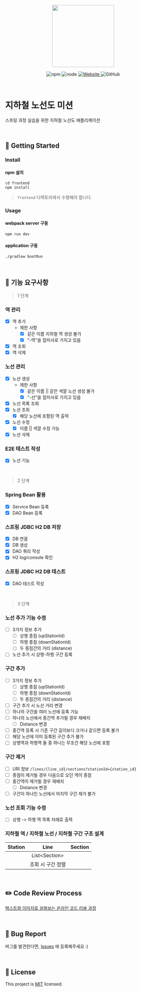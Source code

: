 <p align="center">
    <img width="200px;" src="https://raw.githubusercontent.com/woowacourse/atdd-subway-admin-frontend/master/images/main_logo.png"/>
</p>
<p align="center">
  <img alt="npm" src="https://img.shields.io/badge/npm-%3E%3D%205.5.0-blue">
  <img alt="node" src="https://img.shields.io/badge/node-%3E%3D%209.3.0-blue">
  <a href="https://techcourse.woowahan.com/c/Dr6fhku7" alt="woowacuorse subway">
    <img alt="Website" src="https://img.shields.io/website?url=https%3A%2F%2Fedu.nextstep.camp%2Fc%2FR89PYi5H">
  </a>
  <img alt="GitHub" src="https://img.shields.io/github/license/woowacourse/atdd-subway-map">
</p>

<br>

# 지하철 노선도 미션
스프링 과정 실습을 위한 지하철 노선도 애플리케이션

<br>

## 🚀 Getting Started

### Install
#### npm 설치
```
cd frontend
npm install
```
> `frontend` 디렉토리에서 수행해야 합니다.

### Usage
#### webpack server 구동
```
npm run dev
```
#### application 구동
```
./gradlew bootRun
```
<br>

## 🚟 기능 요구사항 

> 1 단계 

### 역 관리
- [x] 역 추가
  - 제한 사항
    - [x] 같은 이름 지하철 역 생성 불가
    - [x] "-역"을 접미사로 가지고 있음
- [x] 역 조회
- [x] 역 삭제

### 노선 관리 
- [x] 노선 생성
  - 제한 사항
    - [x] 같은 이름 || 같은 색깔 노선 생성 불가
    - [x] "-선"을 접미사로 가지고 있음
- [x] 노선 목록 조회 
- [x] 노선 조회  
  - [x] 해당 노선에 포함된 역 출력 
- [x] 노선 수정
  - [x] 이름 || 색깔 수정 가능
- [x] 노선 삭제 

### E2E 테스트 작성
- [x] 노선 기능
<br>

> 2 단계

### Spring Bean 활용
- [x] Service Bean 등록
- [x] DAO Bean 등록 

### 스프링 JDBC H2 DB 저장
- [x] DB 연결
- [x] DB 생성
- [x] DAO 쿼리 작성 
- [x] H2 log/console 확인 

### 스프링 JDBC H2 DB 테스트
- [x] DAO 테스트 작성
<br>
  
> 3 단계

### 노선 추가 기능 수정 
- [ ] 3가지 정보 추가
  - [ ] 상행 종점 (upStationId)
  - [ ] 하행 종점 (downStationId)
  - [ ] 두 종점간의 거리 (distance)
- [ ] 노선 추가 시 상행-하행 구간 등록 
  
### 구간 추가
- [ ] 3가지 정보 추가
  - [ ] 상행 종점 (upStationId)
  - [ ] 하행 종점 (downStationId)
  - [ ] 두 종점간의 거리 (distance)
- [ ] 구간 추가 시 노선 거리 변경
- [ ] 하나의 구간을 여러 노선에 등록 가능
- [ ] 하나의 노선에서 중간역 추가될 경우 재배치 
    - [ ] Distance 변경 
- [ ] 중간역 등록 시 기존 구간 길이보다 크거나 같으면 등록 불가 
- [ ] 해당 노선에 이미 등록된 구간 추가 불가
- [ ] 상행역과 하행역 둘 중 하나는 무조건 해당 노선에 포함
  
### 구간 제거 
- [ ] URI 정보 `/lines/{line_id}/sections?stationId={station_id}`
- [ ] 종점이 제거될 경우 다음으로 오던 역이 종점
- [ ] 중간역이 제거될 경우 재배치 
  - [ ] Distance 변경
- [ ] 구간이 하나인 노선에서 마지막 구간 제거 불가

### 노선 조회 기능 수정
- [ ] 상행 -> 하행 역 목록 차례로 출력

### 지하철 역 / 지하철 노선 / 지하철 구간 구조 설계
|Station |Line |Section   |
|:------:|:---:|:--------:|
|        |List\<Section>| |
|        |조회 시 구간 정렬|  |

<br>

## ✏️ Code Review Process
[텍스트와 이미지로 살펴보는 온라인 코드 리뷰 과정](https://github.com/next-step/nextstep-docs/tree/master/codereview)

<br>

## 🐞 Bug Report

버그를 발견한다면, [Issues](https://github.com/woowacourse/atdd-subway-map/issues) 에 등록해주세요 :)

<br>

## 📝 License

This project is [MIT](https://github.com/woowacourse/atdd-subway-map/blob/master/LICENSE) licensed.
